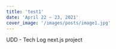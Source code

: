 ```yaml
---
title: 'test1'
date: 'April 22 ~ 23, 2021'
cover_image: '/images/posts/image1.jpg'
---
```


UDD - Tech Log 
next.js project